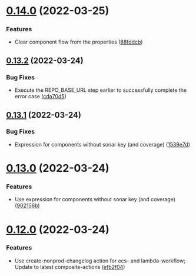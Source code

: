 # [0.14.0](https://github.com/CleverShuttle/gh-reusable-workflows/compare/v0.13.2...v0.14.0) (2022-03-25)


### Features

* Clear component flow from the properties ([88fddcb](https://github.com/CleverShuttle/gh-reusable-workflows/commit/88fddcb6e90a7a44701460aa84c602b901decc36))



## [0.13.2](https://github.com/CleverShuttle/gh-reusable-workflows/compare/v0.13.1...v0.13.2) (2022-03-24)


### Bug Fixes

* Execute the REPO_BASE_URL step earlier to successfully complete the error case ([cda70d5](https://github.com/CleverShuttle/gh-reusable-workflows/commit/cda70d545e93911270709399385b5d8829fe27cb))



## [0.13.1](https://github.com/CleverShuttle/gh-reusable-workflows/compare/v0.13.0...v0.13.1) (2022-03-24)


### Bug Fixes

* Expression for components without sonar key (and coverage) ([1539e7d](https://github.com/CleverShuttle/gh-reusable-workflows/commit/1539e7d276eb744325d4eb3bed70ab2f494e55a2))



# [0.13.0](https://github.com/CleverShuttle/gh-reusable-workflows/compare/v0.12.0...v0.13.0) (2022-03-24)


### Features

* Use expression for components without sonar key (and coverage) ([902156b](https://github.com/CleverShuttle/gh-reusable-workflows/commit/902156b005907dae0bea688254bebed03c8d91a3))



# [0.12.0](https://github.com/CleverShuttle/gh-reusable-workflows/compare/v0.11.0...v0.12.0) (2022-03-24)


### Features

* Use create-nonprod-changelog action for ecs- and lambda-workflow; Update to latest composite-actions ([efb2f04](https://github.com/CleverShuttle/gh-reusable-workflows/commit/efb2f04d50ad773e1bc7b6bbb52f26dc1648fbc9))



